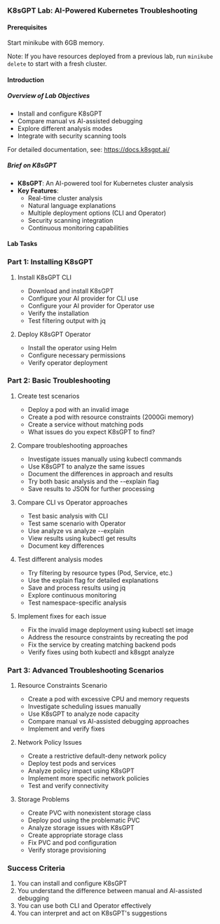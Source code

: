 ### K8sGPT Lab: AI-Powered Kubernetes Troubleshooting

#### Prerequisites

Start minikube with 6GB memory.

Note: If you have resources deployed from a previous lab, run `minikube delete` to start with a fresh cluster.

#### Introduction

##### **Overview of Lab Objectives**
- Install and configure K8sGPT
- Compare manual vs AI-assisted debugging
- Explore different analysis modes
- Integrate with security scanning tools

For detailed documentation, see: https://docs.k8sgpt.ai/

##### **Brief on K8sGPT**
- **K8sGPT**: An AI-powered tool for Kubernetes cluster analysis
- **Key Features**:
  - Real-time cluster analysis
  - Natural language explanations
  - Multiple deployment options (CLI and Operator)
  - Security scanning integration
  - Continuous monitoring capabilities

#### Lab Tasks

### Part 1: Installing K8sGPT

1. Install K8sGPT CLI
   - Download and install K8sGPT
   - Configure your AI provider for CLI use
   - Configure your AI provider for Operator use
   - Verify the installation
   - Test filtering output with jq

2. Deploy K8sGPT Operator
   - Install the operator using Helm
   - Configure necessary permissions
   - Verify operator deployment

### Part 2: Basic Troubleshooting

1. Create test scenarios
   - Deploy a pod with an invalid image
   - Create a pod with resource constraints (2000Gi memory)
   - Create a service without matching pods
   - What issues do you expect K8sGPT to find?

2. Compare troubleshooting approaches
   - Investigate issues manually using kubectl commands
   - Use K8sGPT to analyze the same issues
   - Document the differences in approach and results
   - Try both basic analysis and the --explain flag
   - Save results to JSON for further processing

3. Compare CLI vs Operator approaches
   - Test basic analysis with CLI
   - Test same scenario with Operator
   - Use analyze vs analyze --explain
   - View results using kubectl get results
   - Document key differences

4. Test different analysis modes
   - Try filtering by resource types (Pod, Service, etc.)
   - Use the explain flag for detailed explanations
   - Save and process results using jq
   - Explore continuous monitoring
   - Test namespace-specific analysis

5. Implement fixes for each issue
   - Fix the invalid image deployment using kubectl set image
   - Address the resource constraints by recreating the pod
   - Fix the service by creating matching backend pods
   - Verify fixes using both kubectl and k8sgpt analyze

### Part 3: Advanced Troubleshooting Scenarios

1. Resource Constraints Scenario
   - Create a pod with excessive CPU and memory requests
   - Investigate scheduling issues manually
   - Use K8sGPT to analyze node capacity
   - Compare manual vs AI-assisted debugging approaches
   - Implement and verify fixes

2. Network Policy Issues
   - Create a restrictive default-deny network policy
   - Deploy test pods and services
   - Analyze policy impact using K8sGPT
   - Implement more specific network policies
   - Test and verify connectivity

3. Storage Problems
   - Create PVC with nonexistent storage class
   - Deploy pod using the problematic PVC
   - Analyze storage issues with K8sGPT
   - Create appropriate storage class
   - Fix PVC and pod configuration
   - Verify storage provisioning

### Success Criteria

1. You can install and configure K8sGPT
2. You understand the difference between manual and AI-assisted debugging
3. You can use both CLI and Operator effectively
5. You can interpret and act on K8sGPT's suggestions